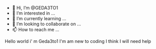 - 👋 Hi, I’m @GEDA3TO1
- 👀 I’m interested in ...
- 🌱 I’m currently learning ...
- 💞️ I’m looking to collaborate on ...
- 📫 How to reach me ...

<!---
GEDA3TO1/GEDA3TO1 is a ✨ special ✨ repository because its `README.md` (this file) appears on your GitHub profile.
You can click the Preview link to take a look at your changes.
--->
Hello world
i' m Geda3to1
I'm am new to coding
I think I will need help
